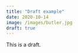 ```yaml
---
title: "Draft example"
date: 2020-10-14
image: /images/butler.jpg
draft: true
---
```


This is a draft.
